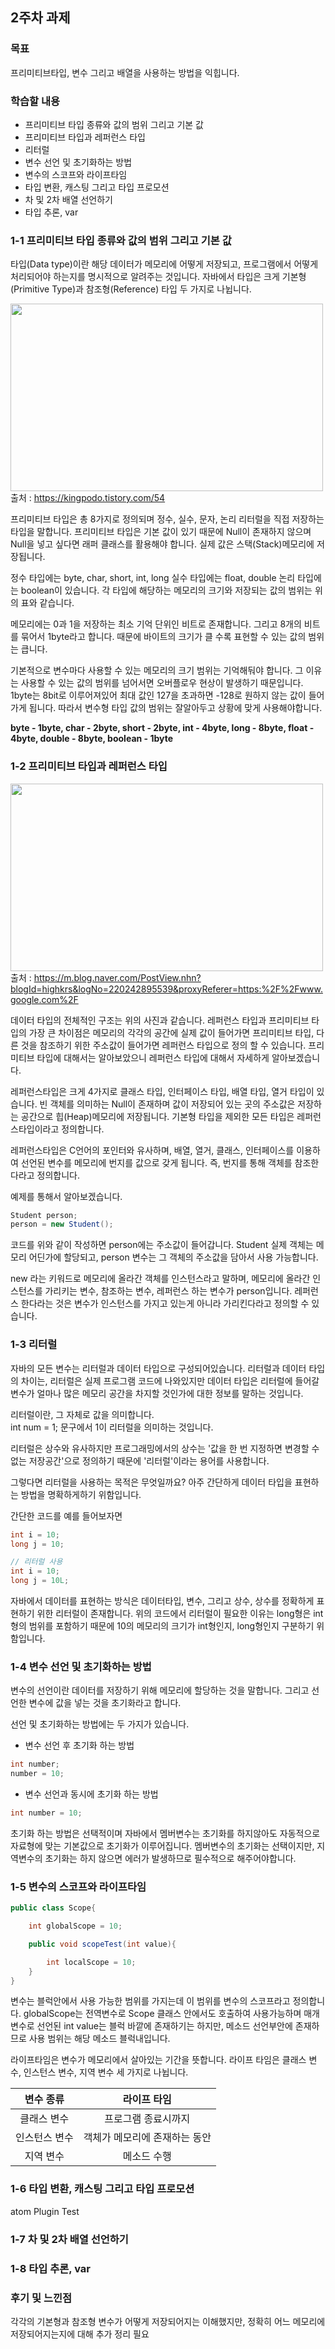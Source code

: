 ## 2주차 과제

### 목표
프리미티브타입, 변수 그리고 배열을 사용하는 방법을 익힙니다.
### 학습할 내용
- 프리미티브 타입 종류와 값의 범위 그리고 기본 값
- 프리미티브 타입과 레퍼런스 타입
- 리터럴
- 변수 선언 및 초기화하는 방법
- 변수의 스코프와 라이프타임
- 타입 변환, 캐스팅 그리고 타입 프로모션
- 차 및 2차 배열 선언하기
- 타입 추론, var

### 1-1 프리미티브 타입 종류와 값의 범위 그리고 기본 값
타입(Data type)이란 해당 데이터가 메모리에 어떻게 저장되고, 프로그램에서 어떻게 처리되어야 하는지를 명시적으로 알려주는 것입니다. 자바에서 타입은 크게 기본형(Primitive Type)과 참조형(Reference) 타입 두 가지로 나뉩니다.

<img src="https://t1.daumcdn.net/cfile/tistory/991A15355B6140F125" width="500" height="300"> <br>
출처 : <https://kingpodo.tistory.com/54>

프리미티브 타입은 총 8가지로 정의되며 정수, 실수, 문자, 논리 리터럴을 직접 저장하는 타입을 말합니다. 프리미티브 타입은 기본 값이 있기 때문에 Null이 존재하지 않으며 Null을 넣고 싶다면 래퍼 클래스를 활용해야 합니다. 실제 값은 스택(Stack)메모리에 저장됩니다.

정수 타입에는 byte, char, short, int, long 실수 타입에는 float, double 논리 타입에는 boolean이 있습니다. 각 타입에 해당하는 메모리의 크기와 저장되는 값의 범위는 위의 표와 같습니다.

메모리에는 0과 1을 저장하는 최소 기억 단위인 비트로 존재합니다. 그리고 8개의 비트를 묶어서 1byte라고 합니다. 때문에 바이트의 크기가 클 수록 표현할 수 있는 값의 범위는 큽니다.

기본적으로 변수마다 사용할 수 있는 메모리의 크기 범위는 기억해둬야 합니다. 그 이유는 사용할 수 있는 값의 범위를 넘어서면 오버플로우 현상이 발생하기 때문입니다. 1byte는 8bit로 이루어져있어 최대 값인 127을 초과하면 -128로 원하지 않는 값이 들어가게 됩니다. 따라서 변수형 타입 값의 범위는 잘알아두고 상황에 맞게 사용해야합니다.

**byte - 1byte, char - 2byte, short - 2byte, int - 4byte, long - 8byte, float - 4byte, double - 8byte, boolean - 1byte**

### 1-2 프리미티브 타입과 레퍼런스 타입
<img src="https://mblogthumb-phinf.pstatic.net/20150117_213/highkrs_1421425975864eM6G8_PNG/%B1%D7%B8%B21.png?type=w2" width="500" height="300"> <br>
출처 : <https://m.blog.naver.com/PostView.nhn?blogId=highkrs&logNo=220242895539&proxyReferer=https:%2F%2Fwww.google.com%2F>

데이터 타입의 전체적인 구조는 위의 사진과 같습니다. 레퍼런스 타입과 프리미티브 타입의 가장 큰 차이점은 메모리의 각각의 공간에 실제 값이 들어가면 프리미티브 타입, 다른 것을 참조하기 위한 주소값이 들어가면 레퍼런스 타입으로 정의 할 수 있습니다. 프리미티브 타입에 대해서는 알아보았으니 레퍼런스 타입에 대해서 자세하게 알아보겠습니다.

레퍼런스타입은 크게 4가지로 클래스 타입, 인터페이스 타입, 배열 타입, 열거 타입이 있습니다. 빈 객체를 의미하는 Null이 존재하며 값이 저장되어 있는 곳의 주소값은 저장하는 공간으로 힙(Heap)메모리에 저장됩니다. 기본형 타입을 제외한 모든 타입은 레퍼런스타입이라고 정의합니다.

레퍼런스타입은 C언어의 포인터와 유사하며, 배열, 열거, 클래스, 인터페이스를 이용하여 선언된 변수를 메모리에 번지를 값으로 갖게 됩니다. 즉, 번지를 통해 객체를 참조한다라고 정의합니다.

예제를 통해서 알아보겠습니다.
```Java
Student person;
person = new Student();
```
코드를 위와 같이 작성하면 person에는 주소값이 들어갑니다. Student 실제 객체는 메모리 어딘가에 할당되고, person 변수는 그 객체의 주소값을 담아서 사용 가능합니다.

new 라는 키워드로 메모리에 올라간 객체를 인스턴스라고 말하며, 메모리에 올라간 인스턴스를 가리키는 변수, 참조하는 변수, 레퍼런스 하는 변수가 person입니다. 레퍼런스 한다라는 것은 변수가 인스턴스를 가지고 있는게 아니라 가리킨다라고 정의할 수 있습니다.

### 1-3 리터럴
자바의 모든 변수는 리터럴과 데이터 타입으로 구성되어있습니다. 리터럴과 데이터 타입의 차이는, 리터럴은 실제 프로그램 코드에 나와있지만 데이터 타입은 리터럴에 들어갈 변수가 얼마나 많은 메모리 공간을 차지할 것인가에 대한 정보를 말하는 것입니다.

리터럴이란, 그 자체로 값을 의미합니다.   
int num = 1; 문구에서 1이 리터럴을 의미하는 것입니다.

리터럴은 상수와 유사하지만 프로그래밍에서의 상수는 '값을 한 번 지정하면 변경할 수 없는 저장공간'으로 정의하기 때문에 '리터럴'이라는 용어를 사용합니다.

그렇다면 리터럴을 사용하는 목적은 무엇일까요? 아주 간단하게 데이터 타입을 표현하는 방법을 명확하게하기 위함입니다.

간단한 코드를 예를 들어보자면
```java
int i = 10;
long j = 10;

// 리터럴 사용
int i = 10;
long j = 10L;
```
자바에서 데이터를 표현하는 방식은 데이터타입, 변수, 그리고 상수, 상수를 정확하게 표현하기 위한 리터럴이 존재합니다. 위의 코드에서 리터럴이 필요한 이유는 long형은 int형의 범위를 포함하기 때문에 10의 메모리의 크기가 int형인지, long형인지 구분하기 위함입니다.

### 1-4 변수 선언 및 초기화하는 방법
변수의 선언이란 데이터를 저장하기 위해 메모리에 할당하는 것을 말합니다. 그리고 선언한 변수에 값을 넣는 것을 초기화라고 합니다.

선언 및 초기화하는 방법에는 두 가지가 있습니다.
- 변수 선언 후 초기화 하는 방법
```java
int number;
number = 10;
```
- 변수 선언과 동시에 초기화 하는 방법
```java
int number = 10;
```
초기화 하는 방법은 선택적이며 자바에서 멤버변수는 초기화를 하지않아도 자동적으로 자료형에 맞는 기본값으로 초기화가 이루어집니다. 멤버변수의 초기화는 선택이지만, 지역변수의 초기화는 하지 않으면 에러가 발생하므로 필수적으로 해주어야합니다.

### 1-5 변수의 스코프와 라이프타임

```java
public class Scope{

    int globalScope = 10;   

    public void scopeTest(int value){  

        int localScope = 10;
    }
}
```
변수는 블럭안에서 사용 가능한 범위를 가지는데 이 범위를 변수의 스코프라고 정의합니다. globalScope는 전역변수로 Scope 클래스 안에서도 호출하여 사용가능하며 매개변수로 선언된 int value는 블럭 바깥에 존재하기는 하지만, 메소드 선언부안에 존재하므로 사용 범위는 해당 메소드 블럭내입니다.

라이프타임은 변수가 메모리에서 살아있는 기간을 뜻합니다. 라이프 타임은 클래스 변수, 인스턴스 변수, 지역 변수 세 가지로 나뉩니다.

|변수 종류|라이프 타임|
|:---:|:-----:|
|클래스 변수|프로그램 종료시까지|
|인스턴스 변수|객체가 메모리에 존재하는 동안|
|지역 변수|메소드 수행|

### 1-6 타입 변환, 캐스팅 그리고 타입 프로모션
atom Plugin Test

### 1-7 차 및 2차 배열 선언하기
### 1-8 타입 추론, var

### 후기 및 느낀점
각각의 기본형과 참조형 변수가 어떻게 저장되어지는 이해했지만, 정확히 어느 메모리에 저장되어지는지에 대해 추가 정리 필요
